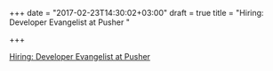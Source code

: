+++
date = "2017-02-23T14:30:02+03:00"
draft = true
title = "Hiring: Developer Evangelist at Pusher "

+++

<p><a href="https://pusher.workable.com/jobs/376345">Hiring: Developer Evangelist at Pusher </a></p>
